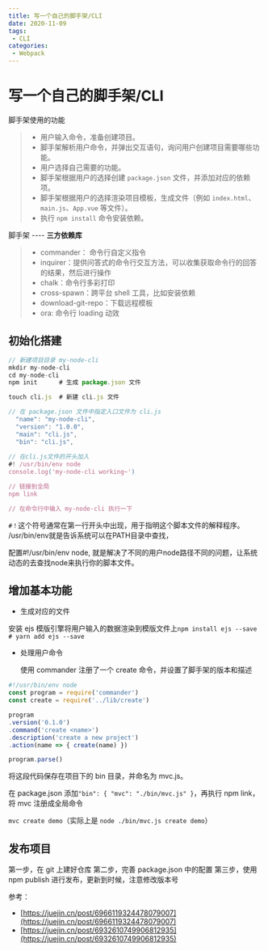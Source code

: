 ```yaml
---
title: 写一个自己的脚手架/CLI
date: 2020-11-09
tags:
 - CLI
categories: 
 - Webpack
---
```


#   写一个自己的脚手架/CLI


脚手架使用的功能

>*   用户输入命令，准备创建项目。
>*   脚手架解析用户命令，并弹出交互语句，询问用户创建项目需要哪些功能。
>*   用户选择自己需要的功能。
>*   脚手架根据用户的选择创建 `package.json` 文件，并添加对应的依赖项。
>*   脚手架根据用户的选择渲染项目模板，生成文件（例如 `index.html`、`main.js`、`App.vue` 等文件）。
>*   执行 `npm install` 命令安装依赖。

脚手架 ---- **三方依赖库**

>* commander： 命令行自定义指令
>* inquirer：提供问答式的命令行交互方法，可以收集获取命令行的回答的结果，然后进行操作
>* chalk：命令行多彩打印
>* cross-spawn：跨平台 shell 工具，比如安装依赖
>* download-git-repo：下载远程模板
>* ora:  命令行 loading 动效


##  **初始化搭建**

```js
// 新建项目目录 my-node-cli
mkdir my-node-cli 
cd my-node-cli 
npm init 	  # 生成 package.json 文件

touch cli.js  # 新建 cli.js 文件

// 在 package.json 文件中指定入口文件为 cli.js
  "name": "my-node-cli",
  "version": "1.0.0",
  "main": "cli.js",
  "bin": "cli.js", 
      
// 在cli.js文件的开头加入
#! /usr/bin/env node
console.log('my-node-cli working~')

// 链接到全局
npm link 

// 在命令行中输入 my-node-cli 执行一下
```

`#！`这个符号通常在第一行开头中出现，用于指明这个脚本文件的解释程序。
/usr/bin/env就是告诉系统可以在PATH目录中查找，

配置#!/usr/bin/env node, 就是解决了不同的用户node路径不同的问题，让系统动态的去查找node来执行你的脚本文件。


##  **增加基本功能**

- 生成对应的文件

安装 ejs 模版引擎将用户输入的数据渲染到模版文件上`npm install ejs --save # yarn add ejs --save`

- 处理用户命令

  使用 commander 注册了一个 create 命令，并设置了脚手架的版本和描述


```js
#!/usr/bin/env node
const program = require('commander')
const create = require('../lib/create')

program
.version('0.1.0')
.command('create <name>')
.description('create a new project')
.action(name => { create(name) })

program.parse()
```

将这段代码保存在项目下的 bin 目录，并命名为 mvc.js。

在 package.json 添加`"bin": { "mvc": "./bin/mvc.js" }`，再执行 npm link，将 mvc 注册成全局命令

`mvc create demo`（实际上是 `node ./bin/mvc.js create demo`）


##  发布项目

第一步，在 git 上建好仓库
第二步，完善 package.json 中的配置
第三步，使用 npm publish 进行发布，更新到时候，注意修改版本号


参考：
- [https://juejin.cn/post/6966119324478079007](https://juejin.cn/post/6966119324478079007)
- [https://juejin.cn/post/6932610749906812935](https://juejin.cn/post/6932610749906812935)







